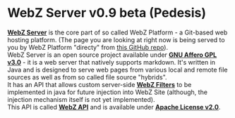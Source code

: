 
# WebZ Server v0.9 beta (Pedesis)

[**WebZ Server**](https://github.com/terems-org/webz-server#webz-server-v09-beta-pedesis) is the core part of so called WebZ Platform - a Git-based web hosting platform.
(The page you are looking at right now is being served to you by WebZ Platform "directy" from
[this GitHub repo](https://github.com/terems-org/www.terems.org#webz-server-v09-beta-pedesis)).  
WebZ Server is an open source project available under
[**GNU Affero GPL v3.0**](http://www.gnu.org/licenses/agpl-3.0) - it is a web server that natively supports markdown.
It's written in Java and is designed to serve web pages from various local and remote file sources as well as from so called file source "hybrids".  
It has an API that allows custom server-side [**WebZ Filters**](https://github.com/terems-org/webz-api/blob/master/src/main/java/org/terems/webz/base/BaseWebzFilter.java) to be implemented in java for future injection into WebZ Site (although, the injection mechanism itself is not yet implemented).  
This API is called [**WebZ API**](https://github.com/terems-org/webz-api#webz-api-v09-beta-pedesis) and is available under [**Apache License v2.0**](http://www.apache.org/licenses/LICENSE-2.0).  
